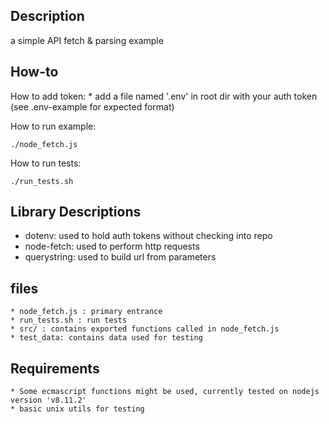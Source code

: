 ## Description
a simple API fetch & parsing example

## How-to
How to add token:
    * add a file named '.env' in root dir with your auth token (see .env-example for expected format)

How to run example:
```
./node_fetch.js
```

How to run tests:
```
./run_tests.sh
```

## Library Descriptions
* dotenv: used to hold auth tokens without checking into repo
* node-fetch: used to perform http requests
* querystring: used to build url from parameters

## files
    * node_fetch.js : primary entrance
    * run_tests.sh : run tests
    * src/ : contains exported functions called in node_fetch.js
    * test_data: contains data used for testing

## Requirements
    * Some ecmascript functions might be used, currently tested on nodejs version 'v8.11.2'
    * basic unix utils for testing

